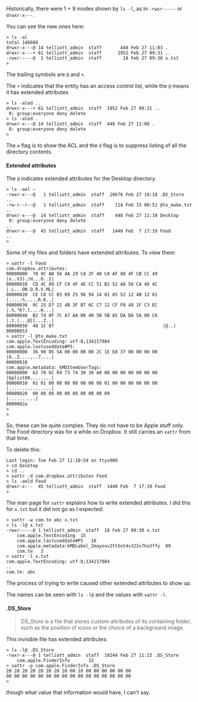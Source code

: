 Historically, there were 1 + 9 modes shown by ``ls -l``, as in ``-rwxr-----`` or ``drwxr-x---``.  

You can see the new ones here:

```
> ls -al
total 146688
drwxr-x---@ 14 telliott_admin  staff       448 Feb 27 11:03 .
drwxr-x---+ 61 telliott_admin  staff      1952 Feb 27 09:31 ..
-rwxr-----@  1 telliott_admin  staff        18 Feb 27 09:30 x.txt
> 
``` 

The trailing symbols are ``@`` and ``+``.

The ``+`` indicates that the entity has an access control list, while the ``@`` means it has extended attributes

```
> ls -aled ..
drwxr-x---+ 61 telliott_admin  staff  1952 Feb 27 09:31 ..
 0: group:everyone deny delete
> ls -aled .
drwxr-x---@ 14 telliott_admin  staff  448 Feb 27 11:08 .
 0: group:everyone deny delete
>
```

The ``e`` flag is to show the ACL and the ``d`` flag is to suppress listing of all the directory contents.

#### Extended attributes

The ``@`` indicates extended attributes for the Desktop directory.

```
> ls -ael ~
-rwxr-x---@   1 telliott_admin  staff  28676 Feb 27 10:18 .DS_Store
..
-rw-r--r--@   1 telliott_admin  staff    114 Feb 15 08:51 @to_make.txt
..
drwxr-x---@  14 telliott_admin  staff    448 Feb 27 11:10 Desktop
 0: group:everyone deny delete
..
drwxr-x---@  45 telliott_admin  staff   1440 Feb  7 17:19 Food
..
> 
```

Some of my files and folders have extended attributes.  To view them:

```
> xattr -l Food
com.dropbox.attributes:
00000000  78 9C AB 56 4A 29 CA 2F 48 CA AF 88 4F CB CC 49  |x..VJ)./H...O..I|
00000010  CD 4C 89 CF C9 4F 4E CC 51 B2 52 A8 56 CA 4D 4C  |.L...ON.Q.R.V.ML|
00000020  CE C8 CC 03 89 25 96 94 14 81 85 52 12 4B 12 81  |.....%.....R.K..|
00000030  0C 25 D7 22 4B 3F B7 6C C7 12 CF F0 48 1F C3 EC  |.%."K?.l....H...|
00000040  B2 74 8F 7C A7 AA B0 40 5B 5B A5 DA DA 5A 00 C6  |.t.|...@[[...Z..|
00000050  40 1C 87                                         |@..|
00000053
> xattr -l @to_make.txt
com.apple.TextEncoding: utf-8;134217984
com.apple.lastuseddate#PS:
00000000  36 90 85 5A 00 00 00 00 2C 1E E8 37 00 00 00 00  |6..Z....,..7....|
00000010
com.apple.metadata:_kMDItemUserTags:
00000000  62 70 6C 69 73 74 30 30 A0 08 00 00 00 00 00 00  |bplist00........|
00000010  01 01 00 00 00 00 00 00 00 01 00 00 00 00 00 00  |................|
00000020  00 00 00 00 00 00 00 00 00 09                    |..........|
0000002a
> 
> 

```

So, these can be quite complex.  They do not have to be Apple stuff only.  The Food directory was for a while on Dropbox.  It still carries an ``xattr`` from that time.

To delete this:

```
Last login: Tue Feb 27 11:10:54 on ttys000
> cd Desktop
> cd ..
> xattr -d com.dropbox.attributes Food
> ls -aeld Food
drwxr-x---  45 telliott_admin  staff  1440 Feb  7 17:19 Food
> 
```

The man page for ``xattr`` explains how to write extended attributes.  I did this for ``x.txt`` but it did not go as I expected:

```
> xattr -w com.te abc x.txt
> ls -l@ x.txt
-rwxr-----@ 1 telliott_admin  staff  18 Feb 27 09:30 x.txt
	com.apple.TextEncoding	15 
	com.apple.lastuseddate#PS	16 
	com.apple.metadata:kMDLabel_2mayoxv2tt5ot4v322v7ho3ffy	89
	com.te	 3
> xattr -l x.txt
com.apple.TextEncoding: utf-8;134217984
..
com.te: abc
```

The process of trying to write caused other extended attributes to show up.

The names can be seen with ``ls -l@`` and the values with ``xattr -l``.

#### .DS_Store

>    DS_Store is a file that stores custom attributes of its containing folder, such as the position of icons or the choice of a background image.


This invisible file has extended attributes:

```
> ls -l@ .DS_Store 
-rwxr-x---@ 1 telliott_admin  staff  10244 Feb 27 11:23 .DS_Store
	com.apple.FinderInfo	   32 
> xattr -p com.apple.FinderInfo .DS_Store
20 20 20 20 20 20 20 20 00 10 00 00 00 00 00 00
00 00 00 00 00 00 00 00 00 00 00 00 00 00 00 00
>
```

though what value that information would have, I can't say.